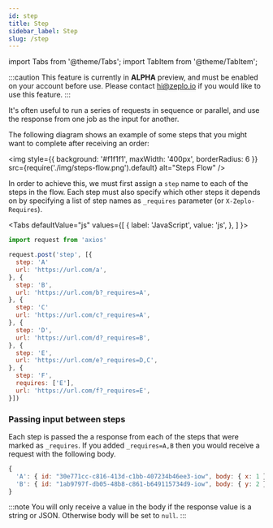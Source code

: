 ```yaml
---
id: step
title: Step
sidebar_label: Step
slug: /step
---
```


import Tabs from '@theme/Tabs';
import TabItem from '@theme/TabItem';


:::caution
This feature is currently in **ALPHA** preview, and must be enabled on your account before use. Please contact hi@zeplo.io if you would like to use this feature.
:::

It's often useful to run a series of requests in sequence or parallel, and use the response from one job as the input for another.

The following diagram shows an example of some steps that you might want to complete after receiving an order:

<img
  style={{ background: '#f1f1f1', maxWidth: '400px', borderRadius: 6 }}
  src={require('./img/steps-flow.png').default}
  alt="Steps Flow"
/>

In order to achieve this, we must first assign a `step` name to each of the steps in the flow. Each step must also specify which other steps it depends on by specifying a list of step names as `_requires` parameter (or `X-Zeplo-Requires`).

<Tabs
  defaultValue="js"
  values={[
    { label: 'JavaScript', value: 'js', },
  ]
}>
<TabItem value="js">

```js
import request from 'axios'

request.post('step', [{
  step: 'A'
  url: 'https://url.com/a',
}, {
  step: 'B',
  url: 'https://url.com/b?_requires=A',
}, {
  step: 'C'
  url: 'https://url.com/c?_requires=A',
}, {
  step: 'D',
  url: 'https://url.com/d?_requires=B',
}, {
  step: 'E',
  url: 'https://url.com/e?_requires=D,C',
}, {
  step: 'F',
  requires: ['E'],
  url: 'https://url.com/f?_requires=E',
}])
```

</TabItem>
</Tabs>


### Passing input between steps

Each step is passed the a response from each of the steps that were marked as `_requires`. If you added `_requires=A,B` then you would receive a request with the following body.

```js
{
  'A': { id: "30e771cc-c816-413d-c1bb-407234b46ee3-iow", body: { x: 1 }, headers: { ... }, ... },
  'B': { id: "1ab9797f-db05-48b8-c861-b649115734d9-iow", body: { y: 2 }, headers: { ... }, ... },
}
```

:::note
You will only receive a value in the body if the response value is a string or JSON. Otherwise body will be set to `null`.
:::
